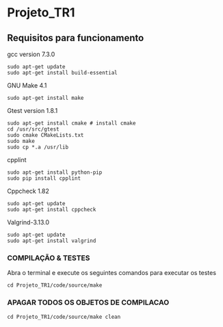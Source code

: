 # Projeto_TR1
## Requisitos para funcionamento

gcc version 7.3.0

	sudo apt-get update
	sudo apt-get install build-essential

GNU Make 4.1

	sudo apt-get install make

Gtest version 1.8.1

	sudo apt-get install cmake # install cmake
	cd /usr/src/gtest
	sudo cmake CMakeLists.txt
	sudo make
	sudo cp *.a /usr/lib

cpplint

	sudo apt-get install python-pip
	sudo pip install cpplint

Cppcheck 1.82

	sudo apt-get update
	sudo apt-get install cppcheck

Valgrind-3.13.0

	sudo apt-get update
	sudo apt-get install valgrind

### COMPILAÇÃO & TESTES

Abra o terminal e execute os seguintes comandos para executar os testes

	cd Projeto_TR1/code/source/make

### APAGAR TODOS OS OBJETOS DE COMPILACAO

	cd Projeto_TR1/code/source/make clean